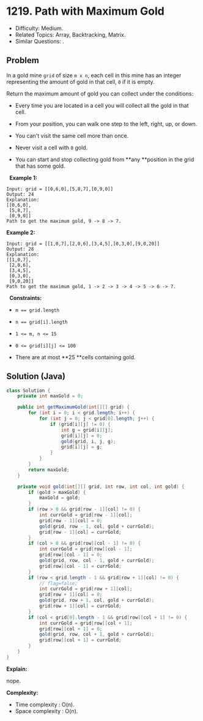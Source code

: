 # 1219. Path with Maximum Gold

- Difficulty: Medium.
- Related Topics: Array, Backtracking, Matrix.
- Similar Questions: .

## Problem

In a gold mine ```grid``` of size ```m x n```, each cell in this mine has an integer representing the amount of gold in that cell, ```0``` if it is empty.

Return the maximum amount of gold you can collect under the conditions:


	
- Every time you are located in a cell you will collect all the gold in that cell.
	
- From your position, you can walk one step to the left, right, up, or down.
	
- You can't visit the same cell more than once.
	
- Never visit a cell with ```0``` gold.
	
- You can start and stop collecting gold from **any **position in the grid that has some gold.


 
**Example 1:**

```
Input: grid = [[0,6,0],[5,8,7],[0,9,0]]
Output: 24
Explanation:
[[0,6,0],
 [5,8,7],
 [0,9,0]]
Path to get the maximum gold, 9 -> 8 -> 7.
```

**Example 2:**

```
Input: grid = [[1,0,7],[2,0,6],[3,4,5],[0,3,0],[9,0,20]]
Output: 28
Explanation:
[[1,0,7],
 [2,0,6],
 [3,4,5],
 [0,3,0],
 [9,0,20]]
Path to get the maximum gold, 1 -> 2 -> 3 -> 4 -> 5 -> 6 -> 7.
```

 
**Constraints:**


	
- ```m == grid.length```
	
- ```n == grid[i].length```
	
- ```1 <= m, n <= 15```
	
- ```0 <= grid[i][j] <= 100```
	
- There are at most **25 **cells containing gold.



## Solution (Java)

```java
class Solution {
    private int maxGold = 0;

    public int getMaximumGold(int[][] grid) {
        for (int i = 0; i < grid.length; i++) {
            for (int j = 0; j < grid[0].length; j++) {
                if (grid[i][j] != 0) {
                    int g = grid[i][j];
                    grid[i][j] = 0;
                    gold(grid, i, j, g);
                    grid[i][j] = g;
                }
            }
        }
        return maxGold;
    }

    private void gold(int[][] grid, int row, int col, int gold) {
        if (gold > maxGold) {
            maxGold = gold;
        }
        if (row > 0 && grid[row - 1][col] != 0) {
            int currGold = grid[row - 1][col];
            grid[row - 1][col] = 0;
            gold(grid, row - 1, col, gold + currGold);
            grid[row - 1][col] = currGold;
        }
        if (col > 0 && grid[row][col - 1] != 0) {
            int currGold = grid[row][col - 1];
            grid[row][col - 1] = 0;
            gold(grid, row, col - 1, gold + currGold);
            grid[row][col - 1] = currGold;
        }
        if (row < grid.length - 1 && grid[row + 1][col] != 0) {
            // flag=false;
            int currGold = grid[row + 1][col];
            grid[row + 1][col] = 0;
            gold(grid, row + 1, col, gold + currGold);
            grid[row + 1][col] = currGold;
        }
        if (col < grid[0].length - 1 && grid[row][col + 1] != 0) {
            int currGold = grid[row][col + 1];
            grid[row][col + 1] = 0;
            gold(grid, row, col + 1, gold + currGold);
            grid[row][col + 1] = currGold;
        }
    }
}
```

**Explain:**

nope.

**Complexity:**

* Time complexity : O(n).
* Space complexity : O(n).

